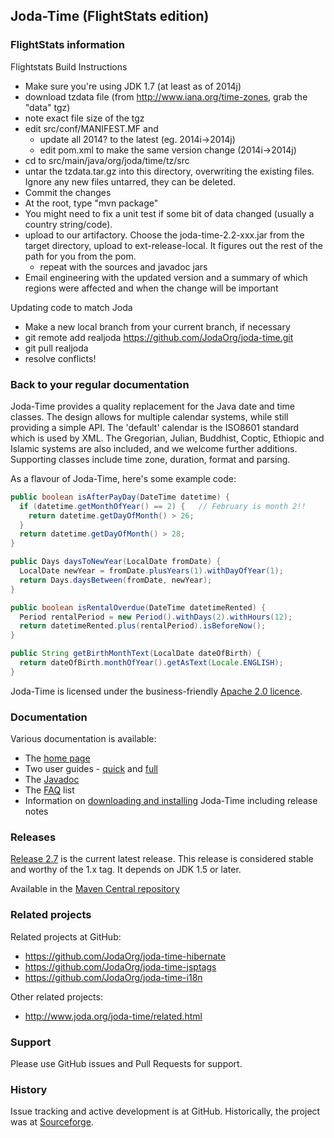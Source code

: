 Joda-Time (FlightStats edition)
---------

### FlightStats information

Flightstats Build Instructions
- Make sure you're using JDK 1.7 (at least as of 2014j)
- download tzdata file (from http://www.iana.org/time-zones, grab the "data" tgz)
- note exact file size of the tgz
- edit src/conf/MANIFEST.MF and
  - update all 2014? to the latest (eg. 2014i->2014j)
  - edit pom.xml to make the same version change (2014i->2014j)
- cd to src/main/java/org/joda/time/tz/src
- untar the tzdata.tar.gz into this directory, overwriting the existing files. Ignore any new files untarred, they can be deleted.
- Commit the changes
- At the root, type "mvn package"
- You might need to fix a unit test if some bit of data changed (usually a country string/code).
- upload to our artifactory. Choose the joda-time-2.2-xxx.jar from the target directory, upload to ext-release-local. It figures out the rest of the path for you from the pom.
  - repeat with the sources and javadoc jars
- Email engineering with the updated version and a summary of which regions were affected and when the change will be important

Updating code to match Joda
- Make a new local branch from your current branch, if necessary
- git remote add realjoda https://github.com/JodaOrg/joda-time.git
- git pull realjoda <branch in real joda>
- resolve conflicts!

### Back to your regular documentation

Joda-Time provides a quality replacement for the Java date and time classes.
The design allows for multiple calendar systems, while still providing a simple API.
The 'default' calendar is the ISO8601 standard which is used by XML.
The Gregorian, Julian, Buddhist, Coptic, Ethiopic and Islamic systems are also included, and we welcome further additions.
Supporting classes include time zone, duration, format and parsing. 

As a flavour of Joda-Time, here's some example code:

```java
public boolean isAfterPayDay(DateTime datetime) {
  if (datetime.getMonthOfYear() == 2) {   // February is month 2!!
    return datetime.getDayOfMonth() > 26;
  }
  return datetime.getDayOfMonth() > 28;
}

public Days daysToNewYear(LocalDate fromDate) {
  LocalDate newYear = fromDate.plusYears(1).withDayOfYear(1);
  return Days.daysBetween(fromDate, newYear);
}

public boolean isRentalOverdue(DateTime datetimeRented) {
  Period rentalPeriod = new Period().withDays(2).withHours(12);
  return datetimeRented.plus(rentalPeriod).isBeforeNow();
}

public String getBirthMonthText(LocalDate dateOfBirth) {
  return dateOfBirth.monthOfYear().getAsText(Locale.ENGLISH);
}
```

Joda-Time is licensed under the business-friendly [Apache 2.0 licence](http://www.joda.org/joda-time/license.html).


### Documentation
Various documentation is available:

* The [home page](http://www.joda.org/joda-time/)
* Two user guides - [quick](http://www.joda.org/joda-time/quickstart.html) and [full](http://www.joda.org/joda-time/userguide.html)
* The [Javadoc](http://www.joda.org/joda-time/apidocs/index.html)
* The [FAQ](http://www.joda.org/joda-time/faq.html) list
* Information on [downloading and installing](http://www.joda.org/joda-time/installation.html) Joda-Time including release notes


### Releases
[Release 2.7](http://www.joda.org/joda-time/download.html) is the current latest release.
This release is considered stable and worthy of the 1.x tag.
It depends on JDK 1.5 or later.

Available in the [Maven Central repository](http://search.maven.org/#artifactdetails|joda-time|joda-time|2.7|jar)


### Related projects
Related projects at GitHub:
- https://github.com/JodaOrg/joda-time-hibernate
- https://github.com/JodaOrg/joda-time-jsptags
- https://github.com/JodaOrg/joda-time-i18n

Other related projects:
- http://www.joda.org/joda-time/related.html


### Support
Please use GitHub issues and Pull Requests for support.


### History
Issue tracking and active development is at GitHub.
Historically, the project was at [Sourceforge](https://sourceforge.net/projects/joda-time/).
